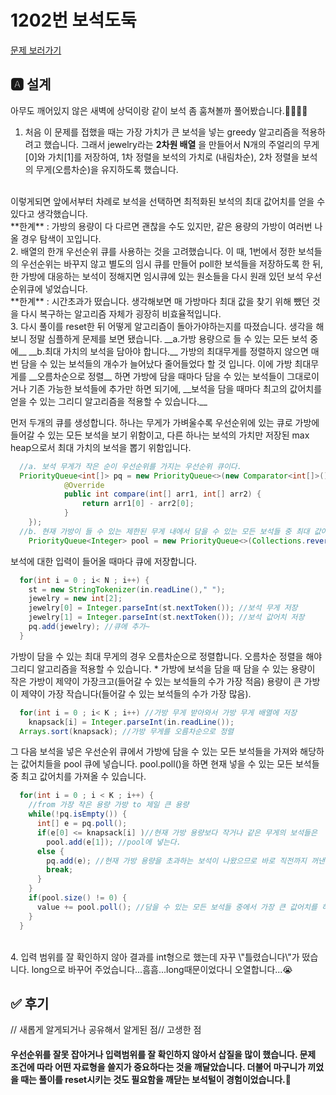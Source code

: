 # 1202번 보석도둑
[문제 보러가기](https://www.acmicpc.net/problem/1202)

## 🅰 설계
아무도 깨어있지 않은 새벽에 상덕이랑 같이 보석 좀 훔쳐볼까 풀어봤습니다.👥👀💎💍

1. 처음 이 문제를 접했을 때는 가장 가치가 큰 보석을 넣는 greedy 알고리즘을 적용하려고 했습니다.
그래서 jewelry라는 __2차원 배열__ 을 만들어서 N개의 주얼리의 무게[0]와 가치[1]를 저장하여, 1차 정렬을 보석의 가치로 (내림차순), 2차 정렬을 보석의 무게(오름차순)을 유지하도록 했습니다.<br>
<br>
이렇게되면 앞에서부터 차례로 보석을 선택하면 최적화된 보석의 최대 값어치를 얻을 수 있다고 생각했습니다.<br>
**한계** : 가방의 용량이 다 다르면 괜찮을 수도 있지만, 같은 용량의 가방이 여러번 나올 경우 탐색이 꼬입니다.
<br>
2. 배열의 한개 우선순위 큐를 사용하는 것을 고려했습니다. 이 때, 1번에서 정한 보석들의 우선순위는 바꾸지 않고 별도의 임시 큐를 만들어 poll한 보석들을 저장하도록 한 뒤, 한 가방에 대응하는 보석이 정해지면 임시큐에 있는 원소들을 다시 원래 있던 보석 우선순위큐에 넣었습니다.<br>
**한계** : 시간초과가 떴습니다. 생각해보면 매 가방마다 최대 값을 찾기 위해 뺐던 것을 다시 복구하는 알고리즘 자체가 굉장히 비효율적입니다.
<br>
3. 다시 풀이를 reset한 뒤 어떻게 알고리즘이 돌아가야하는지를 따졌습니다. 생각을 해보니 정말 심플하게 문제를 보면 됐습니다. __a.가방 용량으로 들 수 있는 모든 보석 중에__ __b.최대 가치의 보석을 담아야 합니다.__ 가방의 최대무게를 정렬하지 않으면 매번 담을 수 있는 보석들의 개수가 늘어났다 줄어들었다 할 것 입니다. 이에 가방 최대무게를 __오름차순으로 정렬__ 하면 가방에 담을 때마다 담을 수 있는 보석들이 그대로이거나 기존 가능한 보석들에 추가만 하면 되기에, __보석을 담을 때마다 최고의 값어치를 얻을 수 있는 그리디 알고리즘을 적용할 수 있습니다.__
<br>

먼저 두개의 큐를 생성합니다. 하나는 무게가 가벼울수록 우선순위에 있는 큐로 가방에 들어갈 수 있는 모든 보석을 보기 위함이고, 다른 하나는 보석의 가치만 저장된 max heap으로서 최대 가치의 보석을 뽑기 위함입니다.
```java
  //a. 보석 무게가 작은 순이 우선순위를 가지는 우선순위 큐이다.
  PriorityQueue<int[]> pq = new PriorityQueue<>(new Comparator<int[]>() {
			@Override
			public int compare(int[] arr1, int[] arr2) {
				return arr1[0] - arr2[0];
			}
	});
  //b. 현재 가방이 들 수 있는 제한된 무게 내에서 담을 수 있는 모든 보석들 중 최대 값어치를 가져오는 우선순위 큐.
	PriorityQueue<Integer> pool = new PriorityQueue<>(Collections.reverseOrder()); //보석의 값어치가 높을수록 우선순위가 높은 max heap
```
보석에 대한 입력이 들어올 때마다 큐에 저장합니다.
```java
  for(int i = 0 ; i< N ; i++) {
    st = new StringTokenizer(in.readLine()," ");
    jewelry = new int[2];
    jewelry[0] = Integer.parseInt(st.nextToken()); //보석 무게 저장
    jewelry[1] = Integer.parseInt(st.nextToken()); //보석 값어치 저장
    pq.add(jewelry); //큐에 추가~
  }
```
가방이 담을 수 있는 최대 무게의 경우 오름차순으로 정렬합니다. 오름차순 정렬을 해야 그리디 알고리즘을 적용할 수 있습니다.
\* 가방에 보석을 담을 때 담을 수 있는 용량이 작은 가방이 제약이 가장크고(들어갈 수 있는 보석들의 수가 가장 적음) 용량이 큰 가방이 제약이 가장 작습니다(들어갈 수 있는 보석들의 수가 가장 많음).
```java
  for(int i = 0 ; i< K ; i++) //가방 무게 받아와서 가방 무게 배열에 저장
    knapsack[i] = Integer.parseInt(in.readLine());
  Arrays.sort(knapsack); //가방 무게를 오름차순으로 정렬
```
그 다음 보석을 넣은 우선순위 큐에서 가방에 담을 수 있는 모든 보석들을 가져와 해당하는 값어치들을 pool 큐에 넣습니다. pool.poll()을 하면 현재 넣을 수 있는 모든 보석들 중 최고 값어치를 가져올 수 있습니다.
```java
  for(int i = 0 ; i < K ; i++) {
    //from 가장 작은 용량 가방 to 제일 큰 용량
    while(!pq.isEmpty()) {
      int[] e = pq.poll();
      if(e[0] <= knapsack[i] )//현재 가방 용량보다 작거나 같은 무게의 보석들은
        pool.add(e[1]); //pool에 넣는다.
      else {
        pq.add(e); //현재 가방 용량을 초과하는 보석이 나왔으므로 바로 직전까지 꺼낸 보석들만 담을 수 있고, 다음 작업을 위해 다시 넣어준다.
        break;
      }
    }
    if(pool.size() != 0) {
      value += pool.poll(); //담을 수 있는 모든 보석들 중에서 가장 큰 값어치를 하는 보석을 담는다.
    }
  }
```

<br>
4. 입력 범위를 잘 확인하지 않아 결과를 int형으로 했는데 자꾸 \"틀렸습니다\"가 떴습니다. long으로 바꾸어 주었습니다...흠흠...long때문이었다니 오열합니다...😭
<br>

## ✅ 후기
// 새롭게 알게되거나 공유해서 알게된 점// 고생한 점
#### 우선순위를 잘못 잡아거나 입력범위를 잘 확인하지 않아서 삽질을 많이 했습니다. 문제 조건에 따라 어떤 자료형을 쓸지가 중요하다는 것을 깨달았습니다. 더불어 마구니가 끼었을 때는 풀이를 reset시키는 것도 필요함을 깨닫는 보석털이 경험이었습니다.👥

